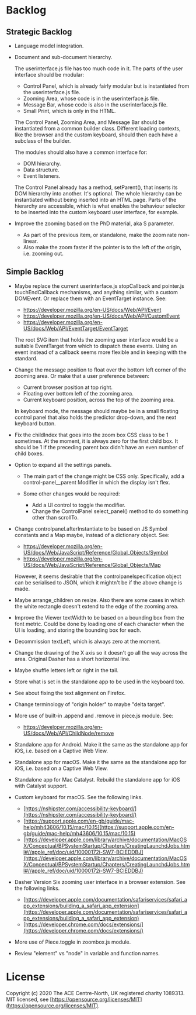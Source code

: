 # Backlog
## Strategic Backlog

-   Language model integration.

-   Document and sub-document hierarchy.

    The userinterface.js file has too much code in it. The parts of the user
    interface should be modular:

    -   Control Panel, which is already fairly modular but is instantiated from
        the userinterface.js file.
    -   Zooming Area, whose code is in the userinterface.js file.
    -   Message Bar, whose code is also in the userinterface.js file.
    -   Small Print, which is only in the HTML.

    The Control Panel, Zooming Area, and Message Bar should be instantiated from
    a common builder class. Different loading contexts, like the browser and the
    custom keyboard, should then each have a subclass of the builder.

    The modules should also have a common interface for:

    -   DOM hierarchy.
    -   Data structure.
    -   Event listeners.

    The Control Panel already has a method, setParent(), that inserts its DOM
    hierarchy into another. It's optional. The whole hierarchy can be
    instantiated without being inserted into an HTML page. Parts of the
    hierarchy are accessible, which is what enables the behaviour selector to be
    inserted into the custom keyboard user interface, for example.

-   Improve the zooming based on the PhD material, aka S parameter.
    -   As part of the previous item, or standalone, make the zoom rate
        non-linear.
    -   Also make the zoom faster if the pointer is to the left of the origin,
        i.e. zooming out.

## Simple Backlog
-   Maybe replace the current userinterface.js stopCallback and pointer.js
    touchEndCallback mechanisms, and anything similar, with a custom DOMEvent.
    Or replace them with an EventTarget instance.
    See:

    -   https://developer.mozilla.org/en-US/docs/Web/API/Event
    -   https://developer.mozilla.org/en-US/docs/Web/API/CustomEvent
    -   https://developer.mozilla.org/en-US/docs/Web/API/EventTarget/EventTarget

    The root SVG item that holds the zooming user interface would be a suitable
    EventTarget from which to dispatch these events. Using an event instead of a
    callback seems more flexible and in keeping with the standard.

-   Change the message position to float over the bottom left corner of the
    zooming area. Or make that a user preference between:

    -   Current browser position at top right.
    -   Floating over bottom left of the zooming area.
    -   Current keyboard position, across the top of the zooming area.

    In keyboard mode, the message should maybe be in a small floating control
    panel that also holds the predictor drop-down, and the next keyboard button.

-   Fix the childIndex that goes into the zoom box CSS class to be 1 sometimes.
    At the moment, it is always zero for the first child box. It should be 1 if
    the preceding parent box didn't have an even number of child boxes.

-   Option to expand all the settings panels.

    -   The main part of the change might be CSS only. Specifically, add a
        control-panel__parent Modifier in which the display isn't flex.

    -   Some other changes would be required:

        -   Add a UI control to toggle the modifier.
        -   Change the ControlPanel select_panel() method to do something other
            than scrollTo.

-   Change controlpanel.afterInstantiate to be based on JS Symbol constants
    and a Map maybe, instead of a dictionary object. See:

    -   https://developer.mozilla.org/en-US/docs/Web/JavaScript/Reference/Global_Objects/Symbol
    -   https://developer.mozilla.org/en-US/docs/Web/JavaScript/Reference/Global_Objects/Map

    However, it seems desirable that the controlpanelspecification object can be
    serialised to JSON, which it mightn't be if the above change is made.

-   Maybe arrange_children on resize. Also there are some cases in which the
    white rectangle doesn't extend to the edge of the zooming area.
-   Improve the Viewer textWidth to be based on a bounding box from the font
    metric. Could be done by loading one of each character when the UI is
    loading, and storing the bounding box for each.
-   Decommission textLeft, which is always zero at the moment.
-   Change the drawing of the X axis so it doesn't go all the way across the
    area. Original Dasher has a short horizontal line.
-   Maybe shuffle letters left or right in the tail.
-   Store what is set in the standalone app to be used in the keyboard too.
-   See about fixing the text alignment on Firefox.
-   Change terminology of "origin holder" to maybe "delta target".
-   More use of built-in .append and .remove in piece.js module. See:

    -   https://developer.mozilla.org/en-US/docs/Web/API/ChildNode/remove


-   Standalone app for Android. Make it the same as the standalone app for iOS,
    i.e. based on a Captive Web View.

-   Standalone app for macOS. Make it the same as the standalone app for iOS,
    i.e. based on a Captive Web View.

-   Standalone app for Mac Catalyst. Rebuild the standalone app for iOS with
    Catalyst support.

-   Custom keyboard for macOS. See the following links.

    -   [https://nshipster.com/accessibility-keyboard/](https://nshipster.com/accessibility-keyboard/)
    -   [https://support.apple.com/en-gb/guide/mac-help/mh43606/10.15/mac/10.15](https://support.apple.com/en-gb/guide/mac-help/mh43606/10.15/mac/10.15)
    -   [https://developer.apple.com/library/archive/documentation/MacOSX/Conceptual/BPSystemStartup/Chapters/CreatingLaunchdJobs.html#//apple_ref/doc/uid/10000172i-SW7-BCIEDDBJ](https://developer.apple.com/library/archive/documentation/MacOSX/Conceptual/BPSystemStartup/Chapters/CreatingLaunchdJobs.html#//apple_ref/doc/uid/10000172i-SW7-BCIEDDBJ)

-   Dasher Version Six zooming user interface in a browser extension. See the
    following links.

    -   [https://developer.apple.com/documentation/safariservices/safari_app_extensions/building_a_safari_app_extension](https://developer.apple.com/documentation/safariservices/safari_app_extensions/building_a_safari_app_extension)
    -   [https://developer.chrome.com/docs/extensions/](https://developer.chrome.com/docs/extensions/)

-   More use of Piece.toggle in zoombox.js module.
-   Review "element" vs "node" in variable and function names.

# License
Copyright (c) 2020 The ACE Centre-North, UK registered charity 1089313.  
MIT licensed, see
[https://opensource.org/licenses/MIT](https://opensource.org/licenses/MIT).
